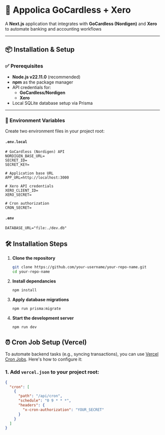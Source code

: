 # 💼 Appolica GoCardless + Xero

A **Next.js** application that integrates with **GoCardless (Nordigen)** and **Xero** to automate banking and accounting workflows

---

## 📦 Installation & Setup

### ✅ Prerequisites

- **Node.js v22.11.0** (recommended)
- **npm** as the package manager
- API credentials for:
  - **GoCardless/Nordigen**
  - **Xero**
- Local SQLite database setup via Prisma

---

### 📁 Environment Variables

Create two environment files in your project root:

#### `.env.local`

```env
# GoCardless (Nordigen) API
NORDIGEN_BASE_URL=
SECRET_ID=
SECRET_KEY=

# Application base URL
APP_URL=http://localhost:3000

# Xero API credentials
XERO_CLIENT_ID=
XERO_SECRET=

# Cron authorization
CRON_SECRET=
```

#### `.env`

```env
DATABASE_URL="file:./dev.db"
```

## 🛠️ Installation Steps

1. **Clone the repository**

   ```bash
   git clone https://github.com/your-username/your-repo-name.git
   cd your-repo-name
   ```

2. **Install dependancies**

   ```bash
   npm install
   ```

3. **Apply database migrations**

   ```bash
   npm run prisma:migrate
   ```

4. **Start the development server**

   ```bash
   npm run dev
   ```

## ⏰ Cron Job Setup (Vercel)

To automate backend tasks (e.g., syncing transactions), you can use [Vercel Cron Jobs](https://vercel.com/docs/cron-jobs/overview). Here's how to configure it:

### 1. Add `vercel.json` to your project root:

```json
{
  "cron": [
    {
      "path": "/api/cron",
      "schedule": "0 9 * * *",
      "headers": {
        "x-cron-authorization": "YOUR_SECRET"
      }
    }
  ]
}
```
